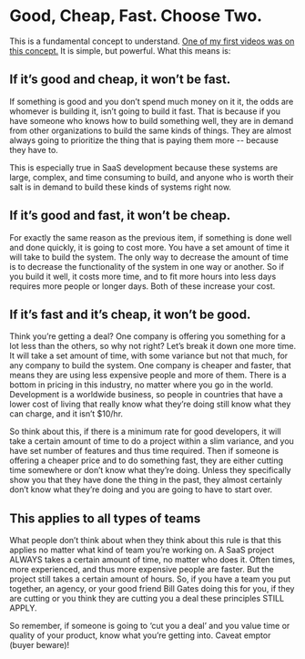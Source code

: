 # Good, Cheap, Fast. Choose Two.

This is a fundamental concept to understand. [One of my first videos was on this concept.](https://www.youtube.com/watch?v=ERRz7Ju5EpE) It is simple, but powerful. What this means is:

## If it’s good and cheap, it won’t be fast.

If something is good and you don’t spend much money on it it, the odds are whomever is building it, isn’t going to build it fast. That is because if you have someone who knows how to build something well, they are in demand from other organizations to build the same kinds of things. They are almost always going to prioritize the thing that is paying them more -- because they have to.  


This is especially true in SaaS development because these systems are large, complex, and time consuming to build, and anyone who is worth their salt is in demand to build these kinds of systems right now.

## If it’s good and fast, it won’t be cheap.

For exactly the same reason as the previous item, if something is done well and done quickly, it is going to cost more. You have a set amount of time it will take to build the system. The only way to decrease the amount of time is to decrease the functionality of the system in one way or another. So if you build it well, it costs more time, and to fit more hours into less days requires more people or longer days. Both of these increase your cost.

## If it’s fast and it’s cheap, it won’t be good.

Think you’re getting a deal? One company is offering you something for a lot less than the others, so why not right? Let’s break it down one more time. It will take a set amount of time, with some variance but not that much, for any company to build the system. One company is cheaper and faster, that means they are using less expensive people and more of them. There is a bottom in pricing in this industry, no matter where you go in the world. Development is a worldwide business, so people in countries that have a lower cost of living that really know what they’re doing still know what they can charge, and it isn’t $10/hr.  


So think about this, if there is a minimum rate for good developers, it will take a certain amount of time to do a project within a slim variance, and you have set number of features and thus time required. Then if someone is offering a cheaper price and to do something fast, they are either cutting time somewhere or don’t know what they’re doing. Unless they specifically show you that they have done the thing in the past, they almost certainly don’t know what they’re doing and you are going to have to start over.

## This applies to all types of teams

What people don’t think about when they think about this rule is that this applies no matter what kind of team you’re working on. A SaaS project ALWAYS takes a certain amount of time, no matter who does it. Often times, more experienced, and thus more expensive people are faster. But the project still takes a certain amount of hours. So, if you have a team you put together, an agency, or your good friend Bill Gates doing this for you, if they are cutting or you think they are cutting you a deal these principles STILL APPLY.

So remember, if someone is going to ‘cut you a deal’ and you value time or quality of your product, know what you’re getting into. Caveat emptor \(buyer beware\)!

